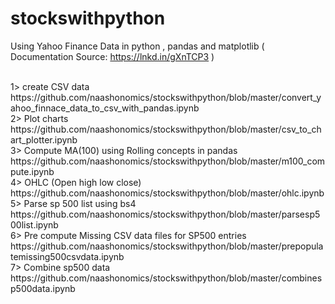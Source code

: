 # stockswithpython

Using Yahoo Finance Data in python , pandas and matplotlib ( Documentation Source: https://lnkd.in/gXnTCP3 ) 

<br>
1> create CSV data https://github.com/naashonomics/stockswithpython/blob/master/convert_yahoo_finnace_data_to_csv_with_pandas.ipynb 
<br>
2> Plot charts https://github.com/naashonomics/stockswithpython/blob/master/csv_to_chart_plotter.ipynb 
<br>
3> Compute MA(100) using Rolling concepts in pandas https://github.com/naashonomics/stockswithpython/blob/master/m100_compute.ipynb 
<br>
4> OHLC (Open high low close) https://github.com/naashonomics/stockswithpython/blob/master/ohlc.ipynb 
<br>
5> Parse sp 500 list using bs4 https://github.com/naashonomics/stockswithpython/blob/master/parsesp500list.ipynb 
<br>
6> Pre compute Missing CSV data files for SP500 entries https://github.com/naashonomics/stockswithpython/blob/master/prepopulatemissing500csvdata.ipynb 
<br>
7> Combine sp500 data https://github.com/naashonomics/stockswithpython/blob/master/combinesp500data.ipynb
<br> 

